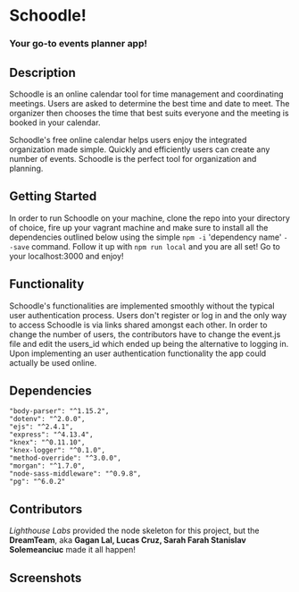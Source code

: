 # Schoodle!

### Your go-to events planner app!

## Description

Schoodle is an online calendar tool for time management and coordinating meetings. Users are asked to determine the best time and date to meet. The organizer then chooses the time that best suits everyone and the meeting is booked in your calendar.

Schoodle's free online calendar helps users enjoy the integrated organization made simple. Quickly and efficiently users can create any number of events. Schoodle is the perfect tool for organization and planning.

## Getting Started

In order to run Schoodle on your machine, clone the repo into your directory of choice, fire up your vagrant machine and
make sure to install all the dependencies outlined below using the simple 
`npm -i` 'dependency name' `--save` command.
Follow it up with `npm run local` and you are all set!
Go to your localhost:3000 and enjoy!

## Functionality

Schoodle's functionalities are implemented smoothly without the typical user authentication process. Users don't register or log in and the only way to access Schoodle is via links shared amongst each other. In order to change the number of users, the contributors have to change the event.js file and edit the users_id which ended up being the alternative to logging in.
Upon implementing an user authentication functionality the app could actually be used online.

## Dependencies

    "body-parser": "^1.15.2",
    "dotenv": "^2.0.0",
    "ejs": "^2.4.1",
    "express": "^4.13.4",
    "knex": "^0.11.10",
    "knex-logger": "^0.1.0",
    "method-override": "^3.0.0",
    "morgan": "^1.7.0",
    "node-sass-middleware": "^0.9.8",
    "pg": "^6.0.2"

## Contributors

*Lighthouse Labs* provided the node skeleton for this project, 
but the **DreamTeam**, aka
**Gagan Lal,
Lucas Cruz,
Sarah Farah
Stanislav Solemeanciuc**
made it all happen!

## Screenshots

